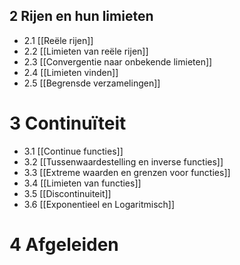 ## 2 Rijen en hun limieten 
- 2.1 [[Reële rijen]]
- 2.2 [[Limieten van reële rijen]]
- 2.3 [[Convergentie naar onbekende limieten]]
- 2.4 [[Limieten vinden]]
- 2.5 [[Begrensde verzamelingen]]
# 3 Continuïteit
- 3.1 [[Continue functies]]
- 3.2 [[Tussenwaardestelling en inverse functies]]
- 3.3 [[Extreme waarden en grenzen voor functies]]
- 3.4 [[Limieten van functies]]
- 3.5 [[Discontinuiteit]]
- 3.6 [[Exponentieel en Logaritmisch]]
# 4 Afgeleiden





